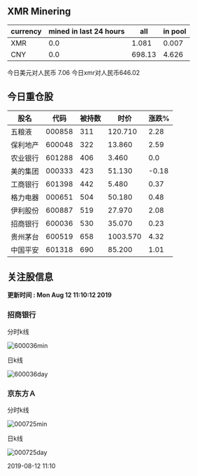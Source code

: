## XMR Minering

|currency|mined in last 24 hours|all|in pool|
|---|---|---|---|
|XMR|0.0|1.081|0.007|
|CNY|0.0|698.13|4.626|

今日美元对人民币 7.06	今日xmr对人民币646.02


## 今日重仓股 

|股名|代码|被持数|时价|涨跌%|
|---|---|---|---|---|
|五粮液|000858|311|120.710|2.28|
|保利地产|600048|322|13.860|2.59|
|农业银行|601288|406|3.460|0.0|
|美的集团|000333|423|51.130|-0.18|
|工商银行|601398|442|5.480|0.37|
|格力电器|000651|504|50.180|0.48|
|伊利股份|600887|519|27.970|2.08|
|招商银行|600036|530|35.070|0.23|
|贵州茅台|600519|658|1003.570|4.32|
|中国平安|601318|690|85.200|1.01|

## 关注股信息
**更新时间 : Mon Aug 12 11:10:12 2019**
### 招商银行 
分时k线

![600036min](http://image.sinajs.cn/newchart/min/n/sh600036.gif)

日k线

![600036day](http://image.sinajs.cn/newchart/daily/n/sh600036.gif)

### 京东方Ａ 
分时k线

![000725min](http://image.sinajs.cn/newchart/min/n/sz000725.gif)

日k线

![000725day](http://image.sinajs.cn/newchart/daily/n/sz000725.gif)

2019-08-12 11:10